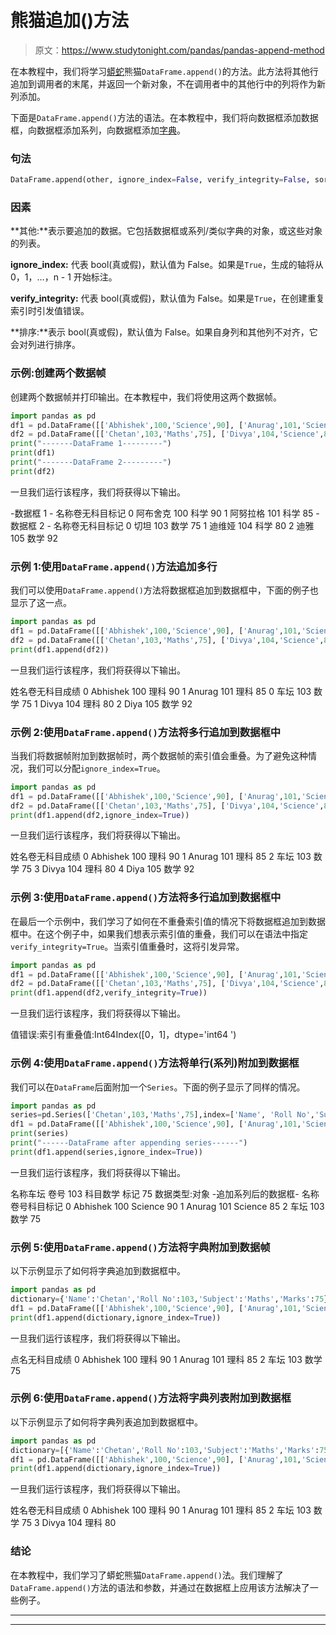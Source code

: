 # 熊猫追加()方法

> 原文：<https://www.studytonight.com/pandas/pandas-append-method>

在本教程中，我们将学习[蟒蛇](https://www.studytonight.com/python/getting-started-with-python)熊猫`DataFrame.append()`的方法。此方法将其他行追加到调用者的末尾，并返回一个新对象，不在调用者中的其他行中的列将作为新列添加。

下面是`DataFrame.append()`方法的语法。在本教程中，我们将向数据框添加数据框，向数据框添加系列，向数据框添加[字典](https://www.studytonight.com/python/dictionaries-in-python)。

### 句法

```py
DataFrame.append(other, ignore_index=False, verify_integrity=False, sort=False)
```

### 因素

**其他:**表示要追加的数据。它包括数据框或系列/类似字典的对象，或这些对象的列表。

**ignore_index:** 代表 bool(真或假)，默认值为 False。如果是`True`，生成的轴将从 0，1，…，n - 1 开始标注。

**verify_integrity:** 代表 bool(真或假)，默认值为 False。如果是`True`，在创建重复索引时引发值错误。

**排序:**表示 bool(真或假)，默认值为 False。如果自身列和其他列不对齐，它会对列进行排序。

### 示例:创建两个数据帧

创建两个数据帧并打印输出。在本教程中，我们将使用这两个数据帧。

```py
import pandas as pd
df1 = pd.DataFrame([['Abhishek',100,'Science',90], ['Anurag',101,'Science',85]], columns=['Name', 'Roll No', 'Subject', 'Marks'])
df2 = pd.DataFrame([['Chetan',103,'Maths',75], ['Divya',104,'Science',80], ['Diya',105,'Maths',92]], columns=['Name', 'Roll No','Subject', 'Marks'])
print("-------DataFrame 1---------")
print(df1)
print("-------DataFrame 2---------")
print(df2)
```

一旦我们运行该程序，我们将获得以下输出。

-数据框 1 -
名称卷无科目标记
0 阿布舍克 100 科学 90
1 阿努拉格 101 科学 85
-数据框 2 -
名称卷无科目标记
0 切坦 103 数学 75
1 迪维娅 104 科学 80
2 迪雅 105 数学 92

### 示例 1:使用`DataFrame.append()`方法追加多行

我们可以使用`DataFrame.append()`方法将数据框追加到数据框中，下面的例子也显示了这一点。

```py
import pandas as pd
df1 = pd.DataFrame([['Abhishek',100,'Science',90], ['Anurag',101,'Science',85]], columns=['Name', 'Roll No', 'Subject', 'Marks'])
df2 = pd.DataFrame([['Chetan',103,'Maths',75], ['Divya',104,'Science',80], ['Diya',105,'Maths',92]], columns=['Name', 'Roll No','Subject', 'Marks'])
print(df1.append(df2))
```

一旦我们运行该程序，我们将获得以下输出。

姓名卷无科目成绩
0 Abhishek 100 理科 90
1 Anurag 101 理科 85
0 车坛 103 数学 75
1 Divya 104 理科 80
2 Diya 105 数学 92

### 示例 2:使用`DataFrame.append()`方法将多行追加到数据框中

当我们将数据帧附加到数据帧时，两个数据帧的索引值会重叠。为了避免这种情况，我们可以分配`ignore_index=True`。

```py
import pandas as pd
df1 = pd.DataFrame([['Abhishek',100,'Science',90], ['Anurag',101,'Science',85]], columns=['Name', 'Roll No', 'Subject', 'Marks'])
df2 = pd.DataFrame([['Chetan',103,'Maths',75], ['Divya',104,'Science',80], ['Diya',105,'Maths',92]], columns=['Name', 'Roll No','Subject', 'Marks'])
print(df1.append(df2,ignore_index=True))
```

一旦我们运行该程序，我们将获得以下输出。

姓名卷无科目成绩
0 Abhishek 100 理科 90
1 Anurag 101 理科 85
2 车坛 103 数学 75
3 Divya 104 理科 80
4 Diya 105 数学 92

### 示例 3:使用`DataFrame.append()`方法将多行追加到数据框中

在最后一个示例中，我们学习了如何在不重叠索引值的情况下将数据框追加到数据框中。在这个例子中，如果我们想表示索引值的重叠，我们可以在语法中指定`verify_integrity=True`。当索引值重叠时，这将引发异常。

```py
import pandas as pd
df1 = pd.DataFrame([['Abhishek',100,'Science',90], ['Anurag',101,'Science',85]], columns=['Name', 'Roll No', 'Subject', 'Marks'])
df2 = pd.DataFrame([['Chetan',103,'Maths',75], ['Divya',104,'Science',80], ['Diya',105,'Maths',92]], columns=['Name', 'Roll No','Subject', 'Marks'])
print(df1.append(df2,verify_integrity=True)) 
```

一旦我们运行该程序，我们将获得以下输出。

值错误:索引有重叠值:Int64Index([0，1]，dtype='int64 ')

### 示例 4:使用`DataFrame.append()`方法将单行(系列)附加到数据框

我们可以在`DataFrame`后面附加一个`Series`。下面的例子显示了同样的情况。

```py
import pandas as pd
series=pd.Series(['Chetan',103,'Maths',75],index=['Name', 'Roll No','Subject', 'Marks'])
df1 = pd.DataFrame([['Abhishek',100,'Science',90], ['Anurag',101,'Science',85]], columns=['Name', 'Roll No', 'Subject', 'Marks'])
print(series)
print("------DataFrame after appending series------")
print(df1.append(series,ignore_index=True))
```

一旦我们运行该程序，我们将获得以下输出。

名称车坛
卷号 103
科目数学
标记 75
数据类型:对象
-追加系列后的数据框-
名称卷号科目标记
0 Abhishek 100 Science 90
1 Anurag 101 Science 85
2 车坛 103 数学 75

### 示例 5:使用`DataFrame.append()`方法将字典附加到数据帧

以下示例显示了如何将字典追加到数据框中。

```py
import pandas as pd
dictionary={'Name':'Chetan','Roll No':103,'Subject':'Maths','Marks':75}
df1 = pd.DataFrame([['Abhishek',100,'Science',90], ['Anurag',101,'Science',85]], columns=['Name', 'Roll No', 'Subject', 'Marks'])
print(df1.append(dictionary,ignore_index=True))
```

一旦我们运行该程序，我们将获得以下输出。

点名无科目成绩
0 Abhishek 100 理科 90
1 Anurag 101 理科 85
2 车坛 103 数学 75

### 示例 6:使用`DataFrame.append()`方法将字典列表附加到数据框

以下示例显示了如何将字典列表追加到数据框中。

```py
import pandas as pd
dictionary=[{'Name':'Chetan','Roll No':103,'Subject':'Maths','Marks':75},{'Name':'Divya','Roll No':104,'Subject':'Science','Marks':80}]
df1 = pd.DataFrame([['Abhishek',100,'Science',90], ['Anurag',101,'Science',85]], columns=['Name', 'Roll No', 'Subject', 'Marks'])
print(df1.append(dictionary,ignore_index=True))
```

一旦我们运行该程序，我们将获得以下输出。

姓名卷无科目成绩
0 Abhishek 100 理科 90
1 Anurag 101 理科 85
2 车坛 103 数学 75
3 Divya 104 理科 80

### 结论

在本教程中，我们学习了蟒蛇熊猫`DataFrame.append()`法。我们理解了`DataFrame.append()`方法的语法和参数，并通过在数据框上应用该方法解决了一些例子。

* * *

* * *